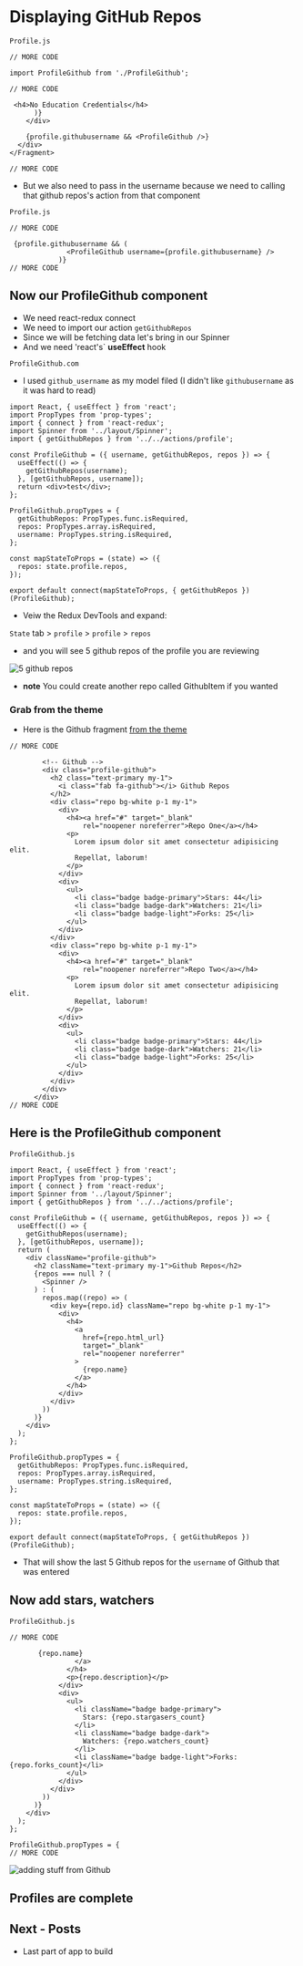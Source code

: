 # Displaying GitHub Repos
`Profile.js`


```
// MORE CODE

import ProfileGithub from './ProfileGithub';

// MORE CODE

 <h4>No Education Credentials</h4>
      )}
    </div>

    {profile.githubusername && <ProfileGithub />}
  </div>
</Fragment>

// MORE CODE
```

* But we also need to pass in the username because we need to calling that github repos's action from that component

`Profile.js`

```
// MORE CODE

 {profile.githubusername && (
              <ProfileGithub username={profile.githubusername} />
            )}
// MORE CODE
```

## Now our ProfileGithub component
* We need react-redux connect
* We need to import our action `getGithubRepos`
* Since we will be fetching data let's bring in our Spinner
* And we need 'react's` **useEffect** hook

`ProfileGithub.com`

* I used `github_username` as my model filed (I didn't like `githubusername` as it was hard to read)

```
import React, { useEffect } from 'react';
import PropTypes from 'prop-types';
import { connect } from 'react-redux';
import Spinner from '../layout/Spinner';
import { getGithubRepos } from '../../actions/profile';

const ProfileGithub = ({ username, getGithubRepos, repos }) => {
  useEffect(() => {
    getGithubRepos(username);
  }, [getGithubRepos, username]);
  return <div>test</div>;
};

ProfileGithub.propTypes = {
  getGithubRepos: PropTypes.func.isRequired,
  repos: PropTypes.array.isRequired,
  username: PropTypes.string.isRequired,
};

const mapStateToProps = (state) => ({
  repos: state.profile.repos,
});

export default connect(mapStateToProps, { getGithubRepos })(ProfileGithub);
```

* Veiw the Redux DevTools and expand: 

`State` tab > `profile` > `profile` > `repos` 

* and you will see 5 github repos of the profile you are reviewing

![5 github repos](https://i.imgur.com/u9gVLXc.png)

* **note** You could create another repo called GithubItem if you wanted

### Grab from the theme
* Here is the Github fragment [from the theme](https://github.com/kingluddite/devconnector_html_theme/blob/master/profile.html)

```
// MORE CODE

        <!-- Github -->
        <div class="profile-github">
          <h2 class="text-primary my-1">
            <i class="fab fa-github"></i> Github Repos
          </h2>
          <div class="repo bg-white p-1 my-1">
            <div>
              <h4><a href="#" target="_blank"
                  rel="noopener noreferrer">Repo One</a></h4>
              <p>
                Lorem ipsum dolor sit amet consectetur adipisicing elit.
                Repellat, laborum!
              </p>
            </div>
            <div>
              <ul>
                <li class="badge badge-primary">Stars: 44</li>
                <li class="badge badge-dark">Watchers: 21</li>
                <li class="badge badge-light">Forks: 25</li>
              </ul>
            </div>
          </div>
          <div class="repo bg-white p-1 my-1">
            <div>
              <h4><a href="#" target="_blank"
                  rel="noopener noreferrer">Repo Two</a></h4>
              <p>
                Lorem ipsum dolor sit amet consectetur adipisicing elit.
                Repellat, laborum!
              </p>
            </div>
            <div>
              <ul>
                <li class="badge badge-primary">Stars: 44</li>
                <li class="badge badge-dark">Watchers: 21</li>
                <li class="badge badge-light">Forks: 25</li>
              </ul>
            </div>
          </div>
        </div>
      </div>
// MORE CODE
```

## Here is the ProfileGithub component
`ProfileGithub.js`

```
import React, { useEffect } from 'react';
import PropTypes from 'prop-types';
import { connect } from 'react-redux';
import Spinner from '../layout/Spinner';
import { getGithubRepos } from '../../actions/profile';

const ProfileGithub = ({ username, getGithubRepos, repos }) => {
  useEffect(() => {
    getGithubRepos(username);
  }, [getGithubRepos, username]);
  return (
    <div className="profile-github">
      <h2 className="text-primary my-1">Github Repos</h2>
      {repos === null ? (
        <Spinner />
      ) : (
        repos.map((repo) => (
          <div key={repo.id} className="repo bg-white p-1 my-1">
            <div>
              <h4>
                <a
                  href={repo.html_url}
                  target="_blank"
                  rel="noopener noreferrer"
                >
                  {repo.name}
                </a>
              </h4>
            </div>
          </div>
        ))
      )}
    </div>
  );
};

ProfileGithub.propTypes = {
  getGithubRepos: PropTypes.func.isRequired,
  repos: PropTypes.array.isRequired,
  username: PropTypes.string.isRequired,
};

const mapStateToProps = (state) => ({
  repos: state.profile.repos,
});

export default connect(mapStateToProps, { getGithubRepos })(ProfileGithub);
```

* That will show the last 5 Github repos for the `username` of Github that was entered

## Now add stars, watchers
`ProfileGithub.js`

```
// MORE CODE

       {repo.name}
                </a>
              </h4>
              <p>{repo.description}</p>
            </div>
            <div>
              <ul>
                <li className="badge badge-primary">
                  Stars: {repo.stargasers_count}
                </li>
                <li className="badge badge-dark">
                  Watchers: {repo.watchers_count}
                </li>
                <li className="badge badge-light">Forks: {repo.forks_count}</li>
              </ul>
            </div>
          </div>
        ))
      )}
    </div>
  );
};

ProfileGithub.propTypes = {
// MORE CODE
```

![adding stuff from Github](https://i.imgur.com/mjkhSNh.png)

## Profiles are complete

## Next - Posts
* Last part of app to build
